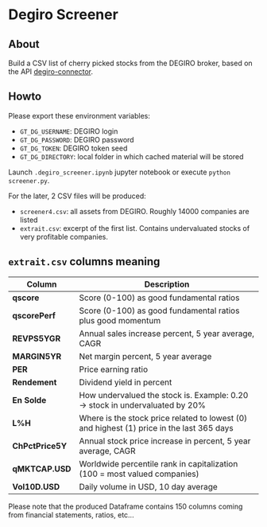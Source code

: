 # Degiro Screener

## About
Build a CSV list of cherry picked stocks from the DEGIRO broker, based on the API [degiro-connector](https://github.com/Chavithra/degiro-connector).

## Howto
Please export these environment variables:
* `GT_DG_USERNAME`: DEGIRO login
* `GT_DG_PASSWORD`: DEGIRO password
* `GT_DG_TOKEN`: DEGIRO token seed
* `GT_DG_DIRECTORY`: local folder in which cached material will be stored

Launch `.degiro_screener.ipynb` jupyter notebook or execute `python screener.py`. 

For the later, 2 CSV files will be produced:
* `screener4.csv`: all assets from DEGIRO. Roughly 14000 companies are listed
* `extrait.csv`: excerpt of the first list. Contains undervaluated stocks of very profitable companies.

## `extrait.csv` columns meaning
| Column  | Description |
| ------------- | ------------- |
|	**qscore**	|	Score (0-100) as good fundamental ratios	|
|	**qscorePerf**	|	Score (0-100) as good fundamental ratios plus good momentum	|
|	**REVPS5YGR**	|	Annual sales increase percent, 5 year average, CAGR	|
|	**MARGIN5YR**	|	Net margin percent, 5 year average	|
|	**PER**	|	Price earning ratio	|
|	**Rendement**	|	Dividend yield in percent	|
|	**En Solde**	|	How undervalued the stock is. Example: 0.20 -> stock in undervaluated by 20%	|
|	**L%H**	|	Where is the stock price related to lowest (0) and highest (1) price in the last 365 days	|
|	**ChPctPrice5Y**	|	Annual stock price increase in percent, 5 year average, CAGR	|
|	**qMKTCAP.USD**	|	Worldwide percentile rank in capitalization (100 = most valued companies)	|
|	**Vol10D.USD**	|	Daily volume in USD, 10 day average	|


Please note that the produced Dataframe contains 150 columns coming from financial statements, ratios, etc...
